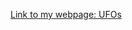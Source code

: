 [Link to my webpage: UFOs](https://daching2651.github.io/space_exploration.github.io/ufo-lab1.html)
